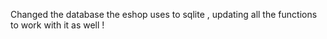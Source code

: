 Changed the database the eshop uses to sqlite , updating all the functions to work with it as well !
